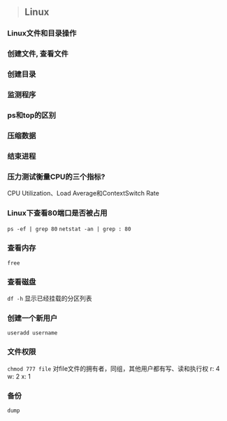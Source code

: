 > ## Linux

### Linux文件和目录操作
### 创建文件, 查看文件
### 创建目录
### 监测程序
### ps和top的区别
### 压缩数据
### 结束进程
### 压力测试衡量CPU的三个指标? 
CPU Utilization、Load Average和ContextSwitch Rate
### Linux下查看80端口是否被占用
`ps -ef | grep 80`
`netstat -an | grep : 80`
### 查看内存 
`free`
### 查看磁盘
`df -h` 显示已经挂载的分区列表
### 创建一个新用户
`useradd username`
### 文件权限
`chmod 777 file` 对file文件的拥有者，同组，其他用户都有写、读和执行权
r: 4   w: 2   x: 1
### 备份
`dump`